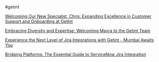 #getint

[Welcoming Our New Specialist, Chris: Expanding Excellence in Customer Support and Onboarding at GetInt](https://www.getint.io/blog/welcoming-our-new-specialist-chris-expanding-excellence-in-customer-support-and-onboarding-at-getint)

[Embracing Diversity and Expertise: Welcoming Mayra to the Getint Team](https://www.getint.io/blog/embracing-diversity-and-expertise-welcoming-mayra-to-the-getint-team)

[Experience the Next Level of Jira Integrations with Getint - Mumbai Awaits You](https://www.getint.io/blog/experience-the-next-level-of-jira-integrations-with-getint)

[Bridging Platforms: The Essential Guide to ServiceNow Jira Integration](https://www.getint.io/blog/bridging-platforms-the-essential-guide-to-servicenow-jira-integration)

